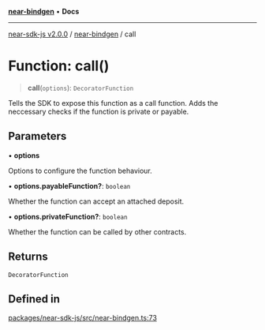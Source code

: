 [**near-bindgen**](../README.md) • **Docs**

***

[near-sdk-js v2.0.0](../../packages.md) / [near-bindgen](../README.md) / call

# Function: call()

> **call**(`options`): `DecoratorFunction`

Tells the SDK to expose this function as a call function.
Adds the neccessary checks if the function is private or payable.

## Parameters

• **options**

Options to configure the function behaviour.

• **options.payableFunction?**: `boolean`

Whether the function can accept an attached deposit.

• **options.privateFunction?**: `boolean`

Whether the function can be called by other contracts.

## Returns

`DecoratorFunction`

## Defined in

[packages/near-sdk-js/src/near-bindgen.ts:73](https://github.com/dim-daskalov/near-sdk-js/blob/d4e93da29f43ee9e262e0388b0ccb37cc87b3bae/packages/near-sdk-js/src/near-bindgen.ts#L73)
